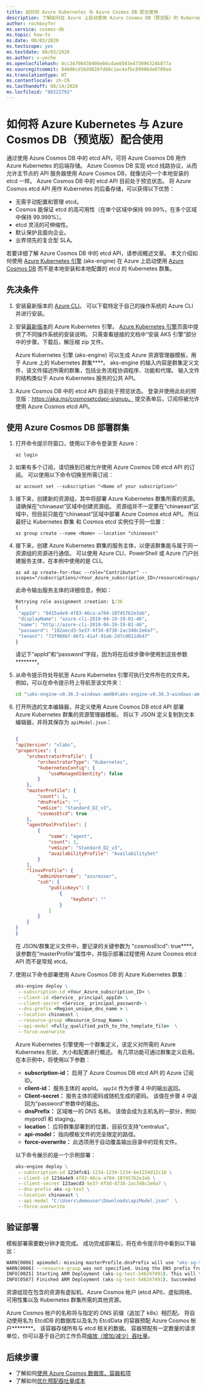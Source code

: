 ```yaml
---
title: 如何将 Azure Kubernetes 与 Azure Cosmos DB 配合使用
description: 了解如何在 Azure 上启动使用 Azure Cosmos DB（预览版）的 Kubernetes 群集
author: rockboyfor
ms.service: cosmos-db
ms.topic: how-to
ms.date: 08/03/2020
ms.testscope: yes
ms.testdate: 08/03/2020
ms.author: v-yeche
ms.openlocfilehash: 4cc34700430406eb6cdae8503e473096324b877a
ms.sourcegitcommit: 84606cd16dd026fd66c1ac4afbc89906de0709ad
ms.translationtype: HT
ms.contentlocale: zh-CN
ms.lasthandoff: 08/14/2020
ms.locfileid: "88222792"
---
```

<!--PRIVATE PREVIEWED ONLY, NOT AVAILABLE ON MOONCAKE-->
<!--Azure Cosmos etcd API is currently available to deploy in "CentralUS" region only. -->
# <a name="how-to-use-azure-kubernetes-with-azure-cosmos-db-preview"></a>如何将 Azure Kubernetes 与 Azure Cosmos DB（预览版）配合使用

通过使用 Azure Cosmos DB 中的 etcd API，可将 Azure Cosmos DB 用作 Azure Kubernetes 的后端存储。 Azure Cosmos DB 实现 etcd 线路协议，从而允许主节点的 API 服务器使用 Azure Cosmos DB，就像访问一个本地安装的 etcd 一样。 Azure Cosmos DB 中的 etcd API 目前处于预览状态。 将 Azure Cosmos etcd API 用作 Kubernetes 的后备存储，可以获得以下优势： 

* 无需手动配置和管理 etcd。
* Cosmos 能保证 etcd 的高可用性（在单个区域中保持 99.99%，在多个区域中保持 99.999%）。
* etcd 灵活的可伸缩性。
* 默认保护且面向企业。
* 业界领先的复合型 SLA。

若要详细了解 Azure Cosmos DB 中的 etcd API，请参阅概述文章。 本文介绍如何使用 [Azure Kubernetes 引擎](https://github.com/Azure/aks-engine/blob/master/docs/tutorials/quickstart.md) (aks-engine) 在 Azure 上启动使用 [Azure Cosmos DB](https://docs.azure.cn/cosmos-db/) 而不是本地安装和本地配置的 etcd 的 Kubernetes 群集。 

<!--Not Available on  [overview](etcd-api-introduction.md)-->

## <a name="prerequisites"></a>先决条件

1. 安装最新版本的 [Azure CLI](https://docs.azure.cn/cli/install-azure-cli?view=azure-cli-latest)。 可以下载特定于自己的操作系统的 Azure CLI 并进行安装。

1. 安装[最新版本](https://github.com/Azure/aks-engine/releases)的 Azure Kubernetes 引擎。 [Azure Kubernetes 引擎](https://github.com/Azure/aks-engine/blob/master/docs/tutorials/quickstart.md#install-aks-engine)页面中提供了不同操作系统的安装说明。 只需查看链接的文档中“安装 AKS 引擎”部分中的步骤。下载后，解压缩 zip 文件。

    Azure Kubernetes 引擎 (aks-engine) 可以生成 Azure 资源管理器模板，用于 Azure 上的 Kubernetes 群集****。 aks-engine 的输入内容是群集定义文件，该文件描述所需的群集，包括业务流程协调程序、功能和代理。 输入文件的结构类似于 Azure Kubernetes 服务的公共 API。

1. Azure Cosmos DB 中的 etcd API 目前处于预览状态。 登录并使用此处的预览版：https://aka.ms/cosmosetcdapi-signup。 提交表单后，订阅将被允许使用 Azure Cosmos etcd API。 

## <a name="deploy-the-cluster-with-azure-cosmos-db"></a>使用 Azure Cosmos DB 部署群集

1. 打开命令提示符窗口，使用以下命令登录至 Azure：

    ```azurecli
    az login
    ```

1. 如果有多个订阅，请切换到已被允许使用 Azure Cosmos DB etcd API 的订阅。 可以使用以下命令切换至所需订阅：

    ```azurecli
    az account set --subscription "<Name of your subscription>"
    ```
1. 接下来，创建新的资源组，其中将部署 Azure Kubernetes 群集所需的资源。 请确保在“chinaeast”区域中创建资源组。 资源组并不一定要在“chinaeast”区域中，但目前只能在“chinaeast”区域中部署 Azure Cosmos etcd API。 所以最好让 Kubernetes 群集 和 Cosmos etcd 实例位于同一位置：

    ```azurecli
    az group create --name <Name> --location "chinaeast"
    ```

1. 接下来，创建 Azure Kubernetes 群集的服务主体，以便该群集能与属于同一资源组的资源进行通信。 可以使用 Azure CLI、PowerShell 或 Azure 门户创建服务主体，在本例中使用的是 CLI。

    ```azurecli
    az ad sp create-for-rbac --role="Contributor" --scopes="/subscriptions/<Your_Azure_subscription_ID>/resourceGroups/<Your_resource_group_name>"
    ```
    此命令输出服务主体的详细信息，例如：

    ```cmd
    Retrying role assignment creation: 1/36
    {
     "appId": "8415a4e9-4f83-46ca-a704-107457b2e3ab",
     "displayName": "azure-cli-2019-04-19-19-01-46",
     "name": "http://azure-cli-2019-04-19-19-01-46",
     "password": "102aecd3-5e37-4f3d-8738-2ac348c2e6a7",
     "tenant": "72f988bf-86f1-41af-91ab-2d7cd011db47"
    }
    ```

    请记下“appId”和“password”字段，因为将在后续步骤中使用到这些参数********。 

1. 从命令提示符处导航至 Azure Kubernetes 引擎可执行文件所在的文件夹。 例如，可以在命令提示符上导航至该文件夹：

    ```cmd
    cd "\aks-engine-v0.36.3-windows-amd64\aks-engine-v0.36.3-windows-amd64"
    ```

1. 打开所选的文本编辑器，并定义使用 Azure Cosmos DB etcd API 部署 Azure Kubernetes 群集的资源管理器模板。 将以下 JSON 定义复制到文本编辑器，并将其保存为 `apiModel.json`：

    ```json

    {
    "apiVersion": "vlabs",
    "properties": {
        "orchestratorProfile": {
            "orchestratorType": "Kubernetes",
            "kubernetesConfig": {
                "useManagedIdentity": false
            }
        },
        "masterProfile": {
            "count": 1,
            "dnsPrefix": "",
            "vmSize": "Standard_D2_v3",
            "cosmosEtcd": true
        },
        "agentPoolProfiles": [
            {
                "name": "agent",
                "count": 1,
                "vmSize": "Standard_D2_v3",
                "availabilityProfile": "AvailabilitySet"
            }
        ],
        "linuxProfile": {
            "adminUsername": "azureuser",
            "ssh": {
                "publicKeys": [
                    {
                        "keyData": ""
                    }
                ]
            }
        }
    }
    }
    ```

   在 JSON/群集定义文件中，要记录的关键参数为 "cosmosEtcd": true****。 该参数在“masterProfile”属性中，并指示部署过程使用 Azure Cosmos etcd API 而不是常规 etcd。 

1. 使用以下命令部署使用 Azure Cosmos DB 的 Azure Kubernetes 群集：

    ```cmd
    aks-engine deploy \
     --subscription-id <Your_Azure_subscription_ID> \
     --client-id <Service_ principal_appId> \
     --client-secret <Service_ principal_password> \
     --dns-prefix <Region_unique_dns_name > \
     --location chinaeast \
     --resource-group <Resource_Group_Name> \
     --api-model <Fully_qualified_path_to_the_template_file>  \
     --force-overwrite
    ```

    Azure Kubernetes 引擎使用一个群集定义，该定义对所需的 Azure Kubernetes 形状、大小和配置进行概述。 有几项功能可通过群集定义启用。 在本示例中，将使用以下参数：

    * **subscription-id：** 启用了 Azure Cosmos DB etcd API 的 Azure 订阅 ID。
    * **client-id：** 服务主体的 appId。 `appId` 作为步骤 4 中的输出返回。
    * **Client-secret：** 服务主体的密码或随机生成的密码。 该值在步骤 4 中返回为“password”参数中的输出。 
    * **dnsPrefix：** 区域唯一的 DNS 名称。 该值会成为主机名的一部分，例如 myprod1 和 staging。
    * **location：** 应将群集部署到的位置，目前仅支持“centralus”。
    
    <!--Azure Cosmos etcd API is currently available to deploy in "CentralUS" region only. -->
    

    * **api-model：** 指向模板文件的完全限定的路径。
    * **force-overwrite：** 此选项用于自动覆盖输出目录中的现有文件。

    以下命令展示的是一个示例部署：

    ```cmd
    aks-engine deploy \
     --subscription-id 1234fc61-1234-1234-1234-be1234d12c1b \
     --client-id 1234a4e9-4f83-46ca-a704-107457b2e3ab \
     --client-secret 123aecd3-5e37-4f3d-8738-2ac348c2e6a7 \
     --dns-prefix aks-sg-test \
     --location chinaeast \
     --api-model "C:\Users\demouser\Downloads\apiModel.json"  \
     --force-overwrite
    ```

## <a name="verify-the-deployment"></a>验证部署

模板部署需要数分钟才能完成。 成功完成部署后，将在命令提示符中看到以下输出：

```cmd
WARN[0006] apimodel: missing masterProfile.dnsPrefix will use "aks-sg-test"
WARN[0006] --resource-group was not specified. Using the DNS prefix from the apimodel as the resource group name: aks-sg-test
INFO[0025] Starting ARM Deployment (aks-sg-test-546247491). This will take some time...
INFO[0587] Finished ARM Deployment (aks-sg-test-546247491). Succeeded
```

资源组现在包含的资源有虚拟机、Azure Cosmos 帐户 (etcd API)、虚拟网络、可用性集以及 Kubernetes 群集所需的其他资源。 

Azure Cosmos 帐户的名称将与指定的 DNS 前缀（追加了 k8s）相匹配。 将自动使用名为 EtcdDB 的数据库以及名为 EtcdData 的容器预配 Azure Cosmos 帐户********。 该容器存储所有与 etcd 相关的数据。 容器预配有一定数量的请求单位，你可以基于自己的工作负荷[缩放（增加/减少）吞吐量](scaling-throughput.md)。 

## <a name="next-steps"></a>后续步骤

* 了解如何[使用 Azure Cosmos 数据库、容器和项](databases-containers-items.md)
* 了解如何[优化预配吞吐量成本](optimize-cost-throughput.md)

<!-- Update_Description: update meta properties, wording update, update link -->
